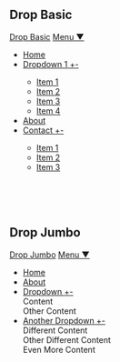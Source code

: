 ## Drop Basic

<nav class="nav-wrap-navbar nav-collapse">
	<a class="logo-navbar" href="#">Drop Basic</a>
	<a class="nav-toggle-navbar js-astro-1" href="#">Menu &#9660;</a>
	<div class="nav-menu-navbar" id="nav-basic">
		<ul class="nav-navbar">
			<li><a href="#">Home</a></li>
			<li class="dropdown-basic" data-dropdown>
				<a href="FALLBACK-URL.com" data-dropdown-toggle>
					Dropdown 1 <span class="dropdown-show">+</span><span class="dropdown-hide">-</span>
				</a>
				<div class="dropdown-menu-basic dropdown-right" data-dropdown-menu>
					<ul>
						<li><a href="#">Item 1</a></li>
						<li><a href="#">Item 2</a></li>
						<li><a href="#">Item 3</a></li>
						<li><a href="#">Item 4</a></li>
					</ul>
				</div>
			</li>
			<li><a href="#">About</a></li>
			<li class="dropdown-basic" data-dropdown>
				<a href="url.com" data-dropdown-toggle>
					Contact <span class="dropdown-show">+</span><span class="dropdown-hide">-</span>
				</a>
				<div class="dropdown-menu-basic dropdown-right" data-dropdown-menu>
					<ul>
						<li><a href="#">Item 1</a></li>
						<li><a href="#">Item 2</a></li>
						<li><a href="#">Item 3</a></li>
					</ul>
				</div>
			</li>
		</ul>
	</div>
</nav>

<br><br><br>

## Drop Jumbo

<nav class="nav-wrap-navbar nav-collapse">
	<a class="logo-navbar" href="#">Drop Jumbo</a>
	<a class="nav-toggle-navbar js-astro-2" href="#">Menu &#9660;</a>
	<div class="nav-menu-navbar" id="nav-jumbo">
		<ul class="nav-navbar">
			<li><a href="#">Home</a></li>
			<li><a href="#">About</a></li>
			<li class="dropdown-jumbo" data-dropdown>
				<a href="url.com" data-dropdown-toggle>
					Dropdown <span class="dropdown-show">+</span><span class="dropdown-hide">-</span>
				</a>
				<div class="dropdown-menu-jumbo" data-dropdown-menu>
					<div class="container">
						<div class="row">
							<div class="grid-half">
								Content
							</div>
							<div class="grid-half">
								Other Content
							</div>
						</div>
					</div>
				</div>
			</li>
			<li class="dropdown-jumbo" data-dropdown>
				<a href="url.com" data-dropdown-toggle>
					Another Dropdown <span class="dropdown-show">+</span><span class="dropdown-hide">-</span>
				</a>
				<div class="dropdown-menu-jumbo" data-dropdown-menu>
					<div class="container">
						<div class="row">
							<div class="grid-third">
								Different Content
							</div>
							<div class="grid-third">
								Other Different Content
							</div>
							<div class="grid-third">
								Even More Content
							</div>
						</div>
					</div>
				</div>
			</li>
		</ul>
	</div>
</nav>

<br><br><br>